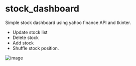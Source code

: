 # stock_dashboard
Simple stock dashboard using yahoo finance API and tkinter.
- Update stock list
- Delete stock
- Add stock
- Shuffle stock position.
  
![image](https://github.com/user-attachments/assets/b4297a9d-e9a0-4312-af65-7ccfee495c28)
